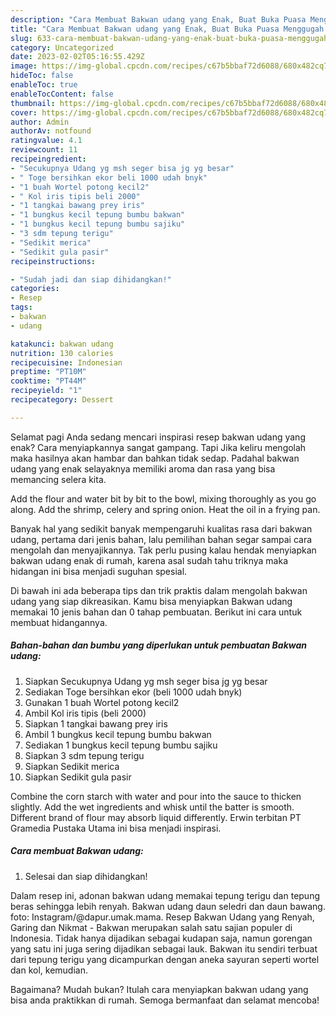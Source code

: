 ```yaml
---
description: "Cara Membuat Bakwan udang yang Enak, Buat Buka Puasa Menggugah Selera"
title: "Cara Membuat Bakwan udang yang Enak, Buat Buka Puasa Menggugah Selera"
slug: 633-cara-membuat-bakwan-udang-yang-enak-buat-buka-puasa-menggugah-selera
category: Uncategorized
date: 2023-02-02T05:16:55.429Z
image: https://img-global.cpcdn.com/recipes/c67b5bbaf72d6088/680x482cq70/bakwan-udang-foto-resep-utama.jpg
hideToc: false
enableToc: true
enableTocContent: false
thumbnail: https://img-global.cpcdn.com/recipes/c67b5bbaf72d6088/680x482cq70/bakwan-udang-foto-resep-utama.jpg
cover: https://img-global.cpcdn.com/recipes/c67b5bbaf72d6088/680x482cq70/bakwan-udang-foto-resep-utama.jpg
author: Admin
authorAv: notfound
ratingvalue: 4.1
reviewcount: 11
recipeingredient:
- "Secukupnya Udang yg msh seger bisa jg yg besar"
- " Toge bersihkan ekor beli 1000 udah bnyk"
- "1 buah Wortel potong kecil2"
- " Kol iris tipis beli 2000"
- "1 tangkai bawang prey iris"
- "1 bungkus kecil tepung bumbu bakwan"
- "1 bungkus kecil tepung bumbu sajiku"
- "3 sdm tepung terigu"
- "Sedikit merica"
- "Sedikit gula pasir"
recipeinstructions:

- "Sudah jadi dan siap dihidangkan!"
categories:
- Resep
tags:
- bakwan
- udang

katakunci: bakwan udang 
nutrition: 130 calories
recipecuisine: Indonesian
preptime: "PT10M"
cooktime: "PT44M"
recipeyield: "1"
recipecategory: Dessert

---
```



Selamat pagi Anda sedang mencari inspirasi resep bakwan udang yang enak? Cara menyiapkannya sangat gampang. Tapi Jika keliru mengolah maka hasilnya akan hambar dan bahkan tidak sedap. Padahal bakwan udang yang enak selayaknya memiliki aroma dan rasa yang bisa memancing selera kita.


Add the flour and water bit by bit to the bowl, mixing thoroughly as you go along. Add the shrimp, celery and spring onion. Heat the oil in a frying pan.

Banyak hal yang sedikit banyak mempengaruhi kualitas rasa dari bakwan udang, pertama dari jenis bahan, lalu pemilihan bahan segar sampai cara mengolah dan menyajikannya. Tak perlu pusing kalau hendak menyiapkan bakwan udang enak di rumah, karena asal sudah tahu triknya maka hidangan ini bisa menjadi suguhan spesial.


Di bawah ini ada beberapa tips dan trik praktis dalam mengolah bakwan udang yang siap dikreasikan. Kamu bisa menyiapkan Bakwan udang memakai 10 jenis bahan dan 0 tahap pembuatan. Berikut ini cara untuk membuat hidangannya.

<!--inarticleads1-->

##### Bahan-bahan dan bumbu yang diperlukan untuk pembuatan Bakwan udang:

1. Siapkan Secukupnya Udang yg msh seger bisa jg yg besar
1. Sediakan  Toge bersihkan ekor (beli 1000 udah bnyk)
1. Gunakan 1 buah Wortel potong kecil2
1. Ambil  Kol iris tipis (beli 2000)
1. Siapkan 1 tangkai bawang prey iris
1. Ambil 1 bungkus kecil tepung bumbu bakwan
1. Sediakan 1 bungkus kecil tepung bumbu sajiku
1. Siapkan 3 sdm tepung terigu
1. Siapkan Sedikit merica
1. Siapkan Sedikit gula pasir


Combine the corn starch with water and pour into the sauce to thicken slightly. Add the wet ingredients and whisk until the batter is smooth. Different brand of flour may absorb liquid differently. Erwin terbitan PT Gramedia Pustaka Utama ini bisa menjadi inspirasi. 

<!--inarticleads2-->

##### Cara membuat Bakwan udang:


1. Selesai dan siap dihidangkan!

Dalam resep ini, adonan bakwan udang memakai tepung terigu dan tepung beras sehingga lebih renyah. Bakwan udang daun seledri dan daun bawang. foto: Instagram/@dapur.umak.mama. Resep Bakwan Udang yang Renyah, Garing dan Nikmat - Bakwan merupakan salah satu sajian populer di Indonesia. Tidak hanya dijadikan sebagai kudapan saja, namun gorengan yang satu ini juga sering dijadikan sebagai lauk. Bakwan itu sendiri terbuat dari tepung terigu yang dicampurkan dengan aneka sayuran seperti wortel dan kol, kemudian. 

Bagaimana? Mudah bukan? Itulah cara menyiapkan bakwan udang yang bisa anda praktikkan di rumah. Semoga bermanfaat dan selamat mencoba!
